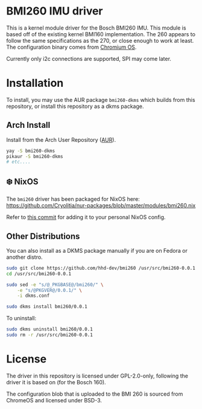 # BMI260 IMU driver

This is a kernel module driver for the Bosch BMI260 IMU. This module is based off of the existing kernel BMI160 implementation. The 260 appears to follow the same specifications as the 270, or close enough to work at least. The configuration binary comes from [Chromium OS](https://chromium.googlesource.com/chromiumos/platform/ec/+/2adede07783d40c6115a96f5f70dbf94ea9a2215/third_party/bmi260/accelgyro_bmi260_config_tbin.h).

Currently only i2c connections are supported, SPI may come later.

# Installation
To install, you may use the AUR package `bmi260-dkms` which builds from this 
repository, or install this repository as a dkms package.

## Arch Install
Install from the Arch User Repository 
([AUR](https://aur.archlinux.org/packages/bmi260-dkms)).
```bash
yay -S bmi260-dkms
pikaur -S bmi260-dkms
# etc....
```

## ❄️ NixOS 
The `bmi260` driver has been packaged for NixOS here: https://github.com/Cryolitia/nur-packages/blob/master/modules/bmi260.nix

Refer to [this commit](https://github.com/Cryolitia/nixos-config/commit/1ff4c1ea97313f59ee3cc051eb8481583033bdf0) 
for adding it to your personal NixOS config.

## Other Distributions
You can also install as a DKMS package manually if you are on Fedora or another distro.
```bash
sudo git clone https://github.com/hhd-dev/bmi260 /usr/src/bmi260-0.0.1
cd /usr/src/bmi260-0.0.1

sudo sed -e "s/@_PKGBASE@/bmi260/" \
    -e "s/@PKGVER@/0.0.1/" \
    -i dkms.conf

sudo dkms install bmi260/0.0.1
```

To uninstall:
```bash
sudo dkms uninstall bmi260/0.0.1
sudo rm -r /usr/src/bmi260-0.0.1
```

# License
The driver in this repository is licensed under GPL-2.0-only, following the driver it is based on (for the Bosch 160). 

The configuration blob that is uploaded to the BMI 260 is sourced from ChromeOS and licensed under BSD-3.
